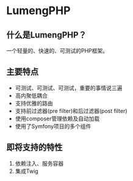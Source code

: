 LumengPHP
=========

什么是LumengPHP？
----------------

一个轻量的、快速的、可测试的PHP框架。

主要特点
-------

* 可测试、可测试、可测试，重要的事情说三遍
* 高内聚低耦合
* 支持优雅的路由
* 支持前过滤器(pre filter)和后过滤器(post filter)
* 使用composer管理依赖及自动加载
* 使用了Symfony项目的多个组件

即将支持的特性
------------

1. 依赖注入、服务容器
2. 集成Twig